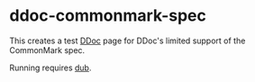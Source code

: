# ddoc-commonmark-spec

This creates a test [DDoc](https://dlang.org/spec/ddoc.html) page for DDoc's limited support of the CommonMark spec.

Running requires [dub](https://code.dlang.org).
